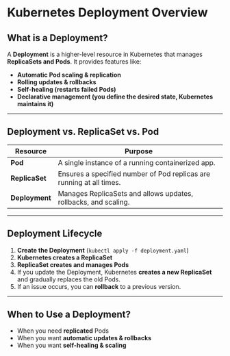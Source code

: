 # Kubernetes Deployment Overview

## What is a Deployment?
A **Deployment** is a higher-level resource in Kubernetes that manages **ReplicaSets and Pods**. It provides features like:
- **Automatic Pod scaling & replication**
- **Rolling updates & rollbacks**
- **Self-healing (restarts failed Pods)**
- **Declarative management (you define the desired state, Kubernetes maintains it)**

---

## Deployment vs. ReplicaSet vs. Pod
| Resource | Purpose |
|----------|---------|
| **Pod** | A single instance of a running containerized app. |
| **ReplicaSet** | Ensures a specified number of Pod replicas are running at all times. |
| **Deployment** | Manages ReplicaSets and allows updates, rollbacks, and scaling. |

---

## Deployment Lifecycle
1. **Create the Deployment** (`kubectl apply -f deployment.yaml`)
2. **Kubernetes creates a ReplicaSet**
3. **ReplicaSet creates and manages Pods**
4. If you update the Deployment, Kubernetes **creates a new ReplicaSet** and gradually replaces the old Pods.
5. If an issue occurs, you can **rollback** to a previous version.

---

## When to Use a Deployment?
- When you need **replicated** Pods  
- When you want **automatic updates & rollbacks**  
- When you want **self-healing & scaling**  


